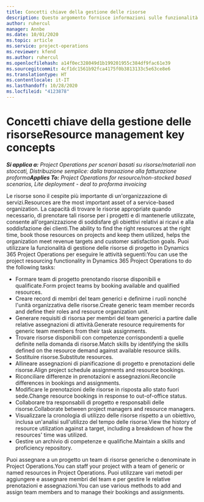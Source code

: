 ```yaml
---
title: Concetti chiave della gestione delle risorse
description: Questo argomento fornisce informazioni sulle funzionalità di gestione delle risorse in Microsoft Dynamics Project Operations.
author: ruhercul
manager: Annbe
ms.date: 10/01/2020
ms.topic: article
ms.service: project-operations
ms.reviewer: kfend
ms.author: ruhercul
ms.openlocfilehash: a14f0ec328049d1b199201955c384df9fac61e39
ms.sourcegitcommit: 4cf1dc1561b92fca4175f0b3813133c5e63ce8e6
ms.translationtype: HT
ms.contentlocale: it-IT
ms.lasthandoff: 10/28/2020
ms.locfileid: "4123878"
---
```

# <a name="resource-management-key-concepts"></a><span data-ttu-id="7fe1d-103">Concetti chiave della gestione delle risorse</span><span class="sxs-lookup"><span data-stu-id="7fe1d-103">Resource management key concepts</span></span>

<span data-ttu-id="7fe1d-104">_**Si applica a:** Project Operations per scenari basati su risorse/materiali non stoccati, Distribuzione semplice: dalla transazione alla fatturazione proforma_</span><span class="sxs-lookup"><span data-stu-id="7fe1d-104">_**Applies To:** Project Operations for resource/non-stocked based scenarios, Lite deployment - deal to proforma invoicing_</span></span>

<span data-ttu-id="7fe1d-105">Le risorse sono il cespite più importante di un'organizzazione di servizi.</span><span class="sxs-lookup"><span data-stu-id="7fe1d-105">Resources are the most important asset of a service-based organization.</span></span> <span data-ttu-id="7fe1d-106">La capacità di trovare le risorse appropriate quando necessario, di prenotare tali risorse per i progetti e di mantenerle utilizzate, consente all'organizzazione di soddisfare gli obiettivi relativi ai ricavi e alla soddisfazione dei clienti.</span><span class="sxs-lookup"><span data-stu-id="7fe1d-106">The ability to find the right resources at the right time, book those resources on projects and keep them utilized, helps the organization meet revenue targets and customer satisfaction goals.</span></span> <span data-ttu-id="7fe1d-107">Puoi utilizzare la funzionalità di gestione delle risorse di progetto in Dynamics 365 Project Operations per eseguire le attività seguenti:</span><span class="sxs-lookup"><span data-stu-id="7fe1d-107">You can use the project resourcing functionality in Dynamics 365 Project Operations to do the following tasks:</span></span>

- <span data-ttu-id="7fe1d-108">Formare team di progetto prenotando risorse disponibili e qualificate.</span><span class="sxs-lookup"><span data-stu-id="7fe1d-108">Form project teams by booking available and qualified resources.</span></span>
- <span data-ttu-id="7fe1d-109">Creare record di membri del team generici e definirne i ruoli nonché l'unità organizzativa delle risorse.</span><span class="sxs-lookup"><span data-stu-id="7fe1d-109">Create generic team member records and define their roles and resource organization unit.</span></span>
- <span data-ttu-id="7fe1d-110">Generare requisiti di risorsa per membri del team generici a partire dalle relative assegnazioni di attività.</span><span class="sxs-lookup"><span data-stu-id="7fe1d-110">Generate resource requirements for generic team members from their task assignments.</span></span>
- <span data-ttu-id="7fe1d-111">Trovare risorse disponibili con competenze corrispondenti a quelle definite nella domanda di risorse.</span><span class="sxs-lookup"><span data-stu-id="7fe1d-111">Match skills by identifying the skills defined on the resource demand against available resource skills.</span></span>
- <span data-ttu-id="7fe1d-112">Sostituire risorse.</span><span class="sxs-lookup"><span data-stu-id="7fe1d-112">Substitute resources.</span></span>
- <span data-ttu-id="7fe1d-113">Allineare assegnazioni di pianificazione di progetto e prenotazioni delle risorse.</span><span class="sxs-lookup"><span data-stu-id="7fe1d-113">Align project schedule assignments and resource bookings.</span></span>
- <span data-ttu-id="7fe1d-114">Riconciliare differenze in prenotazioni e assegnazioni.</span><span class="sxs-lookup"><span data-stu-id="7fe1d-114">Reconcile differences in bookings and assignments.</span></span>
- <span data-ttu-id="7fe1d-115">Modificare le prenotazioni delle risorse in risposta allo stato fuori sede.</span><span class="sxs-lookup"><span data-stu-id="7fe1d-115">Change resource bookings in response to out-of-office status.</span></span>
- <span data-ttu-id="7fe1d-116">Collaborare tra responsabili di progetto e responsabili delle risorse.</span><span class="sxs-lookup"><span data-stu-id="7fe1d-116">Collaborate between project managers and resource managers.</span></span>
- <span data-ttu-id="7fe1d-117">Visualizzare la cronologia di utilizzo delle risorse rispetto a un obiettivo, inclusa un'analisi sull'utilizzo del tempo delle risorse.</span><span class="sxs-lookup"><span data-stu-id="7fe1d-117">View the history of resource utilization against a target, including a breakdown of how the resources' time was utilized.</span></span>
- <span data-ttu-id="7fe1d-118">Gestire un archivio di competenze e qualifiche.</span><span class="sxs-lookup"><span data-stu-id="7fe1d-118">Maintain a skills and proficiency repository.</span></span>


<span data-ttu-id="7fe1d-119">Puoi assegnare a un progetto un team di risorse generiche o denominate in Project Operations.</span><span class="sxs-lookup"><span data-stu-id="7fe1d-119">You can staff your project with a team of generic or named resources in Project Operations.</span></span> <span data-ttu-id="7fe1d-120">Puoi utilizzare vari metodi per aggiungere e assegnare membri del team e per gestire le relative prenotazioni e assegnazioni.</span><span class="sxs-lookup"><span data-stu-id="7fe1d-120">You can use various methods to add and assign team members and to manage their bookings and assignments.</span></span> 
